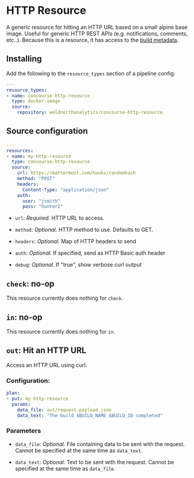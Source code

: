 # HTTP Resource

A generic resource for hitting an HTTP URL based on a small alpine base image.  Useful for generic HTTP REST APIs (e.g. notifications, comments, etc..).  Because this is a resource, it has access to the [build metadata](https://concourse-ci.org/implementing-resources.html#section_resource-metadata).

## Installing

Add the following to the `resource_types` section of a pipeline config:

```yaml
---
resource_types:
- name: concourse-http-resource
  type: docker-image
  source:
    repository: weldnorthanalytics/concourse-http-resource
```

## Source configuration

```yaml
---
resources:
- name: my-http-resource
  type: concourse-http-resource
  source:
    url: https://mattermost.com/hooks/randomhash
    method: "POST"
    headers:
      Content-Type: "application/json"
    auth:
      user: "jsmith"
      pass: "hunter2"
```

* `url`: *Required.* HTTP URL to access.

* `method`: *Optional.* HTTP method to use.  Defaults to GET.

* `headers`: *Optional.* Map of HTTP headers to send

* `auth`: *Optional.* If specified, send as HTTP Basic auth header

* `debug`: *Optional.* If "true", show verbose curl output

## `check`: no-op

This resource currently does nothing for `check`.

## `in`: no-op

This resource currently does nothing for `in`.

## `out`: Hit an HTTP URL

Access an HTTP URL using curl.

### Configuration:

``` yaml
plan:
- put: my-http-resource
  params:
    data_file: out/request-payload.json
    data_text: "The build $BUILD_NAME $BUILD_ID completed"
```

### Parameters

* `data_file`: *Optional.* File containing data to be sent with the request.  Cannot be specified at the same time as `data_text`.

* `data_text`: *Optional.* Text to be sent with the request.  Cannot be specified at the same time as `data_file`.
